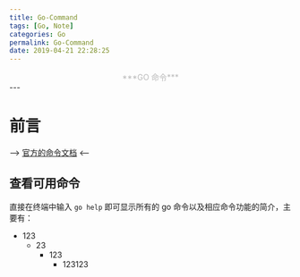 ```yaml
---
title: Go-Command
tags: [Go, Note]
categories: Go
permalink: Go-Command
date: 2019-04-21 22:28:25
---
```

<center> <font color="#bababa">***GO 命令***</font><br/> </center>
<!--more-->
---

# 前言  

--> [官方的命令文档](https://golang.org/cmd/cgo/) <--  

## 查看可用命令  

直接在终端中输入 `go help` 即可显示所有的 go 命令以及相应命令功能的简介，主要有：  

- 123
    + 23
        * 123
            - 123123
